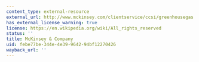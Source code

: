 ```yaml
---
content_type: external-resource
external_url: http://www.mckinsey.com/clientservice/ccsi/greenhousegas.asp
has_external_license_warning: true
license: https://en.wikipedia.org/wiki/All_rights_reserved
status: ''
title: McKinsey & Company
uid: febe77be-344e-4e39-9642-94bf12270426
wayback_url: ''
---
```

